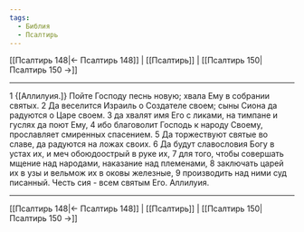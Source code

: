 ```yaml
---
tags:
  - Библия
  - Псалтирь
---
```

[[Псалтирь 148|← Псалтирь 148]] | [[Псалтирь]] | [[Псалтирь 150|Псалтирь 150 →]]

---
1 {[Аллилуия.]} Пойте Господу песнь новую; хвала Ему в собрании святых.
2 Да веселится Израиль о Создателе своем; сыны Сиона да радуются о Царе своем.
3 да хвалят имя Его с ликами, на тимпане и гуслях да поют Ему,
4 ибо благоволит Господь к народу Своему, прославляет смиренных спасением.
5 Да торжествуют святые во славе, да радуются на ложах своих.
6 Да будут славословия Богу в устах их, и меч обоюдоострый в руке их,
7 для того, чтобы совершать мщение над народами, наказание над племенами,
8 заключать царей их в узы и вельмож их в оковы железные,
9 производить над ними суд писанный. Честь сия - всем святым Его. Аллилуия.

---
[[Псалтирь 148|← Псалтирь 148]] | [[Псалтирь]] | [[Псалтирь 150|Псалтирь 150 →]]